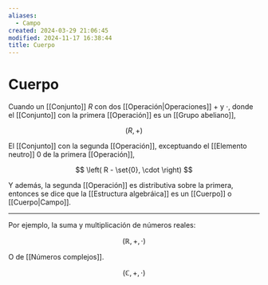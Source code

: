 ```yaml
---
aliases:
  - Campo
created: 2024-03-29 21:06:45
modified: 2024-11-17 16:38:44
title: Cuerpo
---
```


# Cuerpo

Cuando un [[Conjunto]] $R$ con dos [[Operación|Operaciones]] $+$ y $\cdot$, donde el [[Conjunto]] con la primera [[Operación]] es un [[Grupo abeliano]],

$$
\left( R, + \right)
$$

El [[Conjunto]] con la segunda [[Operación]], exceptuando el [[Elemento neutro]] $0$ de la primera [[Operación]],

$$
\left( R - \set{0}, \cdot \right)
$$

Y además, la segunda [[Operación]] es distributiva sobre la primera, entonces se dice que la [[Estructura algebráica]] es un [[Cuerpo]] o [[Cuerpo|Campo]].

---

Por ejemplo, la suma y multiplicación de números reales:

$$
(\mathbb{R},+,\cdot)
$$

O de [[Números complejos]].

$$
(\mathbb{C},+,\cdot)
$$

